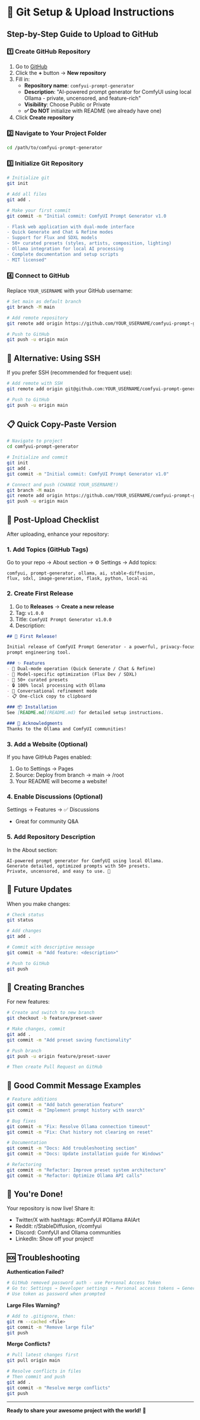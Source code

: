 # 🚀 Git Setup & Upload Instructions

## Step-by-Step Guide to Upload to GitHub

### 1️⃣ Create GitHub Repository

1. Go to [GitHub](https://github.com)
2. Click the **+** button → **New repository**
3. Fill in:
   - **Repository name**: `comfyui-prompt-generator`
   - **Description**: "AI-powered prompt generator for ComfyUI using local Ollama - private, uncensored, and feature-rich"
   - **Visibility**: Choose Public or Private
   - **✅ Do NOT** initialize with README (we already have one)
4. Click **Create repository**

### 2️⃣ Navigate to Your Project Folder

```bash
cd /path/to/comfyui-prompt-generator
```

### 3️⃣ Initialize Git Repository

```bash
# Initialize git
git init

# Add all files
git add .

# Make your first commit
git commit -m "Initial commit: ComfyUI Prompt Generator v1.0

- Flask web application with dual-mode interface
- Quick Generate and Chat & Refine modes
- Support for Flux and SDXL models
- 50+ curated presets (styles, artists, composition, lighting)
- Ollama integration for local AI processing
- Complete documentation and setup scripts
- MIT licensed"
```

### 4️⃣ Connect to GitHub

Replace `YOUR_USERNAME` with your GitHub username:

```bash
# Set main as default branch
git branch -M main

# Add remote repository
git remote add origin https://github.com/YOUR_USERNAME/comfyui-prompt-generator.git

# Push to GitHub
git push -u origin main
```

## 🔐 Alternative: Using SSH

If you prefer SSH (recommended for frequent use):

```bash
# Add remote with SSH
git remote add origin git@github.com:YOUR_USERNAME/comfyui-prompt-generator.git

# Push to GitHub
git push -u origin main
```

## 📋 Quick Copy-Paste Version

```bash
# Navigate to project
cd comfyui-prompt-generator

# Initialize and commit
git init
git add .
git commit -m "Initial commit: ComfyUI Prompt Generator v1.0"

# Connect and push (CHANGE YOUR_USERNAME!)
git branch -M main
git remote add origin https://github.com/YOUR_USERNAME/comfyui-prompt-generator.git
git push -u origin main
```

## 🎯 Post-Upload Checklist

After uploading, enhance your repository:

### 1. Add Topics (GitHub Tags)
Go to your repo → About section → ⚙️ Settings → Add topics:
```
comfyui, prompt-generator, ollama, ai, stable-diffusion, 
flux, sdxl, image-generation, flask, python, local-ai
```

### 2. Create First Release
1. Go to **Releases** → **Create a new release**
2. Tag: `v1.0.0`
3. Title: `ComfyUI Prompt Generator v1.0.0`
4. Description:
```markdown
## 🎨 First Release!

Initial release of ComfyUI Prompt Generator - a powerful, privacy-focused 
prompt engineering tool.

### ✨ Features
- 🚀 Dual-mode operation (Quick Generate / Chat & Refine)
- 🎯 Model-specific optimization (Flux Dev / SDXL)
- 🎨 50+ curated presets
- 🔒 100% local processing with Ollama
- 💬 Conversational refinement mode
- 📋 One-click copy to clipboard

### 📦 Installation
See [README.md](README.md) for detailed setup instructions.

### 🙏 Acknowledgments
Thanks to the Ollama and ComfyUI communities!
```

### 3. Add a Website (Optional)
If you have GitHub Pages enabled:
1. Go to Settings → Pages
2. Source: Deploy from branch → main → /root
3. Your README will become a website!

### 4. Enable Discussions (Optional)
Settings → Features → ✅ Discussions
- Great for community Q&A

### 5. Add Repository Description
In the About section:
```
AI-powered prompt generator for ComfyUI using local Ollama. 
Generate detailed, optimized prompts with 50+ presets. 
Private, uncensored, and easy to use. 🎨
```

## 🔄 Future Updates

When you make changes:

```bash
# Check status
git status

# Add changes
git add .

# Commit with descriptive message
git commit -m "Add feature: <description>"

# Push to GitHub
git push
```

## 🌿 Creating Branches

For new features:

```bash
# Create and switch to new branch
git checkout -b feature/preset-saver

# Make changes, commit
git add .
git commit -m "Add preset saving functionality"

# Push branch
git push -u origin feature/preset-saver

# Then create Pull Request on GitHub
```

## 📝 Good Commit Message Examples

```bash
# Feature additions
git commit -m "Add batch generation feature"
git commit -m "Implement prompt history with search"

# Bug fixes
git commit -m "Fix: Resolve Ollama connection timeout"
git commit -m "Fix: Chat history not clearing on reset"

# Documentation
git commit -m "Docs: Add troubleshooting section"
git commit -m "Docs: Update installation guide for Windows"

# Refactoring
git commit -m "Refactor: Improve preset system architecture"
git commit -m "Refactor: Optimize Ollama API calls"
```

## 🎉 You're Done!

Your repository is now live! Share it:
- Twitter/X with hashtags: #ComfyUI #Ollama #AIArt
- Reddit: r/StableDiffusion, r/comfyui
- Discord: ComfyUI and Ollama communities
- LinkedIn: Show off your project!

## 🆘 Troubleshooting

**Authentication Failed?**
```bash
# GitHub removed password auth - use Personal Access Token
# Go to: Settings → Developer settings → Personal access tokens → Generate new token
# Use token as password when prompted
```

**Large Files Warning?**
```bash
# Add to .gitignore, then:
git rm --cached <file>
git commit -m "Remove large file"
git push
```

**Merge Conflicts?**
```bash
# Pull latest changes first
git pull origin main

# Resolve conflicts in files
# Then commit and push
git add .
git commit -m "Resolve merge conflicts"
git push
```

---

**Ready to share your awesome project with the world!** 🚀
